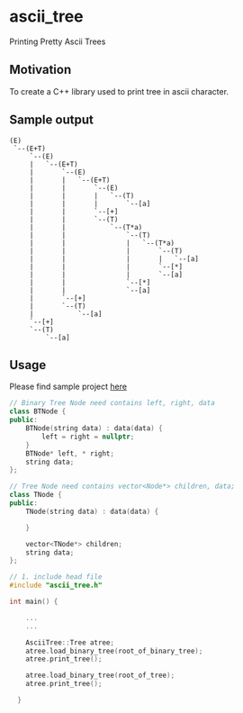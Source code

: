 # ascii_tree
Printing Pretty Ascii Trees


## Motivation

To create a C++ library used to print tree in ascii character.

## Sample output

```
(E)
 `--(E+T)
     `--(E)
     |   `--(E+T)
     |       `--(E)
     |       |   `--(E+T)
     |       |       `--(E)
     |       |       |   `--(T)
     |       |       |       `--[a]
     |       |       `--[+]
     |       |       `--(T)
     |       |           `--(T*a)
     |       |               `--(T)
     |       |               |   `--(T*a)
     |       |               |       `--(T)
     |       |               |       |   `--[a]
     |       |               |       `--[*]
     |       |               |       `--[a]
     |       |               `--[*]
     |       |               `--[a]
     |       `--[+]
     |       `--(T)
     |           `--[a]
     `--[+]
     `--(T)
         `--[a]
``` 


## Usage

Please find sample project [here](https://github.com/gfxcc/algorithms/tree/master/parser/unger)

```cpp
// Binary Tree Node need contains left, right, data
class BTNode {
public:
	BTNode(string data) : data(data) {
		left = right = nullptr;
	}
	BTNode* left, * right;
	string data;
};

// Tree Node need contains vector<Node*> children, data;
class TNode {
public:
	TNode(string data) : data(data) {

	}

	vector<TNode*> children;
	string data;
};

// 1. include head file
#include "ascii_tree.h"

int main() {

	...
	...

	AsciiTree::Tree atree;
    atree.load_binary_tree(root_of_binary_tree);
    atree.print_tree();

    atree.load_binary_tree(root_of_tree);
    atree.print_tree();

  }
```